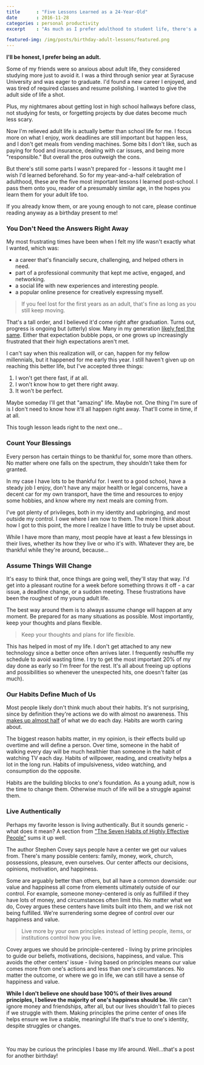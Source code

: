 ```yaml
---
title      : "Five Lessons Learned as a 24-Year-Old"
date       : 2016-11-28
categories : personal productivity
excerpt    : "As much as I prefer adulthood to student life, there's a few things I wish I'd learned beforehand."

featured-img: /img/posts/birthday-adult-lessons/featured.png
---
```


**I'll be honest, I prefer being an adult.**

Some of my friends were so anxious about adult life, they considered studying more just to avoid it. I was a third through senior year at Syracuse University and was eager to graduate. I'd found a new career I enjoyed, and was tired of required classes and resume polishing. I wanted to give the adult side of life a shot.

Plus, my nightmares about getting lost in high school hallways before class, not studying for tests, or forgetting projects by due dates become much less scary.

Now I'm relieved adult life is actually better than school life for me. I focus more on what I enjoy, work deadlines are still important but happen less, and I don't get meals from vending machines. Some bits I don't like, such as paying for food and insurance, dealing with car issues, and being more "responsible." But overall the pros outweigh the cons.

But there's still some parts I wasn't prepared for - lessons it taught me I wish I'd learned beforehand. So for my year-and-a-half celebration of adulthood, these are the five most important lessons I learned post-school. I pass them onto you, reader of a presumably similar age, in the hopes you learn them for your adult life too.

If you already know them, or are young enough to not care, please continue reading anyway as a birthday present to me!

### You Don't Need the Answers Right Away

My most frustrating times have been when I felt my life wasn't exactly what I wanted, which was:

* a career that's financially secure, challenging, and helped others in need.
* part of a professional community that kept me active, engaged, and networking.
* a social life with new experiences and interesting people.
* a popular online presence for creatively expressing myself.

> If you feel lost for the first years as an adult, that's fine as long as you still keep moving.

That's a tall order, and I believed it'd come right after graduation. Turns out, progress is ongoing but (utterly) slow. Many in my generation [likely feel the same](http://waitbutwhy.com/2013/09/why-generation-y-yuppies-are-unhappy.html). Either that expectation bubble pops, or one grows up increasingly frustrated that their high expectations aren't met.

I can't say when this realization will, or can, happen for my fellow millennials, but it happened for me early this year. I still haven't given up on reaching this better life, but I've accepted three things:

1. I won't get there fast, if at all.
2. I won't know how to get there right away.
3. It won't be perfect.

Maybe someday I'll get that "amazing" life. Maybe not. One thing I'm sure of is I don't need to know how it'll all happen right away. That'll come in time, if at all.

This tough lesson leads right to the next one...

### Count Your Blessings

Every person has certain things to be thankful for, some more than others. No matter where one falls on the spectrum, they shouldn't take them for granted.

In my case I have lots to be thankful for. I went to a good school, have a steady job I enjoy, don't have any major health or legal concerns, have a decent car for my own transport, have the time and resources to enjoy some hobbies, and know where my next meals are coming from.

I've got plenty of privileges, both in my identity and upbringing, and most outside my control. I owe where I am now to them. The more I think about how I got to this point, the more I realize I have little to truly be upset about.

While I have more than many, most people have at least a few blessings in their lives, whether its how they live or who it's with. Whatever they are, be thankful while they're around, because...

### Assume Things Will Change

It's easy to think that, once things are going well, they'll stay that way. I'd get into a pleasant routine for a week before something throws it off - a car issue, a deadline change, or a sudden meeting. These frustrations have been the roughest of my young adult life.

The best way around them is to always assume change will happen at any moment. Be prepared for as many situations as possible. Most importantly, keep your thoughts and plans flexible.

> Keep your thoughts and plans for life flexible.

This has helped in most of my life. I don't get attached to any new technology since a better once often arrives later. I frequently reshuffle my schedule to avoid wasting time. I try to get the most important 20% of my day done as early so I'm freer for the rest. It's all about freeing up options and possibilities so whenever the unexpected hits, one doesn't falter (as much).

### Our Habits Define Much of Us

Most people likely don't think much about their habits. It's not surprising, since by definition they're actions we do with almost no awareness. This [makes up almost half](http://alifeofproductivity.com/the-power-of-habit-review/) of what we do each day. Habits are worth caring about.

The biggest reason habits matter, in my opinion, is their effects build up overtime and will define a person. Over time, someone in the habit of walking every day will be much healthier than someone in the habit of watching TV each day. Habits of willpower, reading, and creativity helps a lot in the long run. Habits of impulsiveness, video watching, and consumption do the opposite.

Habits are the building blocks to one's foundation. As a young adult, now is the time to change them. Otherwise much of life will be a struggle against them.

### Live Authentically

Perhaps my favorite lesson is living authentically. But it sounds generic - what does it mean? A section from ["The Seven Habits of Highly Effective People"](https://www.amazon.com/Habits-Highly-Effective-People/dp/0671708635) sums it up well.

The author Stephen Covey says people have a center we get our values from. There's many possible centers: family, money, work, church, possessions, pleasure, even ourselves. Our center affects our decisions, opinions, motivation, and happiness.

Some are arguably better than others, but all have a common downside: our value and happiness all come from elements ultimately outside of our control. For example, someone money-centered is only as fulfilled if they have lots of money, and circumstances often limit this. No matter what we do, Covey argues these centers have limits built into them, and we risk not being fulfilled. We're surrendering some degree of control over our happiness and value.

> Live more by your own principles instead of letting people, items, or institutions control how you live.

Covey argues we should be principle-centered - living by prime principles to guide our beliefs, motivations, decisions, happiness, and value. This avoids the other centers' issue - living based on principles means our value comes more from one's actions and less than one's circumstances. No matter the outcome, or where we go in life, we can still have a sense of happiness and value.

**While I don't believe one should base 100% of their lives around principles, I believe the majority of one's happiness should be.** We can't ignore money and friendships, after all, but our lives shouldn't fall to pieces if we struggle with them. Making principles the prime center of ones life helps ensure we live a stable, meaningful life that's true to one's identity, despite struggles or changes.

<br>

You may be curious the principles I base my life around. Well...that's a post for another birthday!

